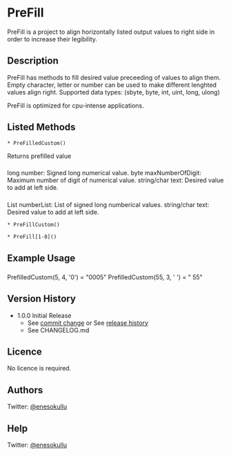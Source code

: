 # PreFill

PreFill is a project to align horizontally listed output values to right side in order to increase their legibility.

## Description

PreFill has methods to fill desired value preceeding of values to align them. Empty character, letter or number can be used to make different lenghted values align right. Supported data types: (sbyte, byte, int, uint, long, ulong)

PreFill is optimized for cpu-intense applications.

## Listed Methods

```
* PreFilledCustom()
```
Returns prefilled value

###

long number: Signed long numerical value.
byte maxNumberOfDigit: Maximum number of digit of numerical value.
string/char text: Desired value to add at left side.

###

List<long> numberList: List of signed long numberical values.
string/char text: Desired value to add at left side.

```
* PreFillCustom()
```

```
* PreFill[1-8]()
```

## Example Usage

###
 PrefilledCustom(5, 4, '0') = "0005"
 PrefilledCustom(55, 3, ' ') = "  55"

## Version History

* 1.0.0 Initial Release
  * See [commit change](https://github.com/meokullu/PreFill/commits/master) or See [release history](https://github.com/meokullu/PreFill/releases)
  * See CHANGELOG.md

## Licence
No licence is required.

## Authors
Twitter: [@enesokullu](https://twitter.com/EnesOkullu)

## Help
Twitter: [@enesokullu](https://twitter.com/EnesOkullu)
